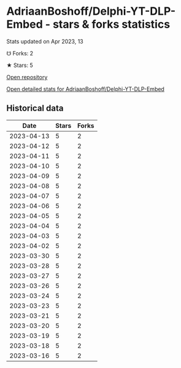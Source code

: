 # AdriaanBoshoff/Delphi-YT-DLP-Embed - stars & forks statistics

Stats updated on Apr 2023, 13

☋ Forks: 2

★ Stars: 5

[Open repository](https://github.com/AdriaanBoshoff/Delphi-YT-DLP-Embed)

[Open detailed stats for AdriaanBoshoff/Delphi-YT-DLP-Embed](https://reviewgithub.com/rep/AdriaanBoshoff/Delphi-YT-DLP-Embed)

## Historical data
| Date | Stars | Forks |
|------|-------|-------|
| 2023-04-13 | 5 | 2 | 
| 2023-04-12 | 5 | 2 | 
| 2023-04-11 | 5 | 2 | 
| 2023-04-10 | 5 | 2 | 
| 2023-04-09 | 5 | 2 | 
| 2023-04-08 | 5 | 2 | 
| 2023-04-07 | 5 | 2 | 
| 2023-04-06 | 5 | 2 | 
| 2023-04-05 | 5 | 2 | 
| 2023-04-04 | 5 | 2 | 
| 2023-04-03 | 5 | 2 | 
| 2023-04-02 | 5 | 2 | 
| 2023-03-30 | 5 | 2 | 
| 2023-03-28 | 5 | 2 | 
| 2023-03-27 | 5 | 2 | 
| 2023-03-26 | 5 | 2 | 
| 2023-03-24 | 5 | 2 | 
| 2023-03-23 | 5 | 2 | 
| 2023-03-21 | 5 | 2 | 
| 2023-03-20 | 5 | 2 | 
| 2023-03-19 | 5 | 2 | 
| 2023-03-18 | 5 | 2 | 
| 2023-03-16 | 5 | 2 | 

